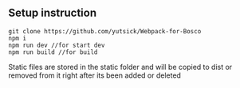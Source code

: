## Setup instruction
```
git clone https://github.com/yutsick/Webpack-for-Bosco
npm i
npm run dev //for start dev
npm run build //for build
```
Static files are stored in the static folder and will be copied to dist or removed from it right after its been added or deleted